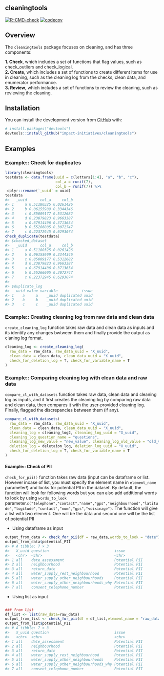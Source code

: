 
## cleaningtools

<!-- badges: start -->

[![R-CMD-check](https://github.com/impact-initiatives/cleaningtools/actions/workflows/R-CMD-check.yaml/badge.svg)](https://github.com/impact-initiatives/cleaningtools/actions/workflows/R-CMD-check.yaml)
[![codecov](https://codecov.io/gh/impact-initiatives/cleaningtools/branch/master/graph/badge.svg?token=SOH3NGXQDU)](https://codecov.io/gh/impact-initiatives/cleaningtools)

<!-- badges: end -->

## Overview

The `cleaningtools` package focuses on cleaning, and has three
components:
<p>

**1. Check**, which includes a set of functions that flag values, such
as check_outliers and check_logical. <br> **2. Create**, which includes
a set of functions to create different items for use in cleaning, such
as the cleaning log from the checks, clean data, and enumerator
performance. <br> **3. Review**, which includes a set of functions to
review the cleaning, such as reviewing the cleaning.

## Installation

You can install the development version from
[GitHub](https://github.com/) with:

``` r
# install.packages("devtools")
devtools::install_github("impact-initiatives/cleaningtools")
```

## Examples

### Example:: Check for duplicates

``` r
library(cleaningtools)
testdata <- data.frame(uuid = c(letters[1:4], "a", "b", "c"),
                       col_a = runif(7),
                       col_b = runif(7)) %>%
 dplyr::rename(`_uuid` = uuid)
testdata
#>   _uuid      col_a     col_b
#> 1     a 0.51180325 0.0261426
#> 2     b 0.06155909 0.3344346
#> 3     c 0.85009177 0.5312682
#> 4     d 0.23079823 0.9663387
#> 5     a 0.67914406 0.3713654
#> 6     b 0.55266005 0.3072747
#> 7     c 0.22372945 0.6293074
check_duplicate(testdata)
#> $checked_dataset
#>   _uuid      col_a     col_b
#> 1     a 0.51180325 0.0261426
#> 2     b 0.06155909 0.3344346
#> 3     c 0.85009177 0.5312682
#> 4     d 0.23079823 0.9663387
#> 5     a 0.67914406 0.3713654
#> 6     b 0.55266005 0.3072747
#> 7     c 0.22372945 0.6293074
#> 
#> $duplicate_log
#>   uuid value variable           issue
#> 1    a     a    _uuid duplicated uuid
#> 2    b     b    _uuid duplicated uuid
#> 3    c     c    _uuid duplicated uuid
```

### Example:: Creating cleaning log from raw data and clean data

`create_cleaning_log` function takes raw data and clean data as inputs
and its identify any changes bwtween them and finally provide the output
as claning log format.

``` r
cleaning_log <- create_cleaning_log(
  raw_data = raw_data, raw_data_uuid = "X_uuid",
  clean_data = clean_data, clean_data_uuid = "X_uuid",
  check_for_deletion_log = T, check_for_variable_name = T
)
```

### Example:: Comparing cleaning log with clean data and raw data

`compare_cl_with_datasets` function takes raw data, clean data and
cleaning log as inputs, and it first creates the cleaning log by
comparing raw data and clean data, then compares it with the
user-provided cleaning log. Finally, flagged the discrepancies between
them (if any).

``` r
compare_cl_with_datasets(
  raw_data = raw_data, raw_data_uuid = "X_uuid",
  clean_data = clean_data, clean_data_uuid = "X_uuid",
  cleaning_log = cleaning_log2, cleaning_log_uuid = "X_uuid",
  cleaning_log_question_name = "questions",
  cleaning_log_new_value = "new_value", cleaning_log_old_value = "old_value",
  deletion_log = deletaion_log, deletion_log_uuid = "X_uuid",
  check_for_deletion_log = T, check_for_variable_name = T
)
```

#### Example:: Check of PII

`check_for_pii()` function takes raw data (input can be dataframe or
list. However incase of list, you must specify the element name in
`element_name` parameter!) and looks for potential PII in the dataset.
By default, the function will look for following words but you can also
add additional words to look by using `words_to_look`
parameter.`c("telephone","contact","name","gps","neighbourhood","latitude","logitude","contact","nom","gps","voisinage")`.
The function will give a list with two element. One will be the data and
second one will be the list of potential PII

- Using dataframe as input

``` r
output_from_data <- check_for_pii(df = raw_data,words_to_look = "date")
output_from_data$potential_PII
#> # A tibble: 7 × 3
#>   X_uuid question                              issue        
#>   <chr>  <chr>                                 <chr>        
#> 1 all    date_assessment                       Potential PII
#> 2 all    neighbourhood                         Potential PII
#> 3 all    return_date                           Potential PII
#> 4 all    water_supply_rest_neighbourhood       Potential PII
#> 5 all    water_supply_other_neighbourhoods     Potential PII
#> 6 all    water_supply_other_neighbourhoods_why Potential PII
#> 7 all    consent_telephone_number              Potential PII
```

- Using list as input

``` r

### from list
df_list <- list(raw_data=raw_data)
output_from_list <- check_for_pii(df = df_list,element_name = "raw_data",words_to_look = "date")
output_from_list$potential_PII
#> # A tibble: 7 × 3
#>   X_uuid question                              issue        
#>   <chr>  <chr>                                 <chr>        
#> 1 all    date_assessment                       Potential PII
#> 2 all    neighbourhood                         Potential PII
#> 3 all    return_date                           Potential PII
#> 4 all    water_supply_rest_neighbourhood       Potential PII
#> 5 all    water_supply_other_neighbourhoods     Potential PII
#> 6 all    water_supply_other_neighbourhoods_why Potential PII
#> 7 all    consent_telephone_number              Potential PII
```
